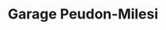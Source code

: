 ---
title: "Garage Peudon-Milesi"
url: /bar-le-duc/garage-peudon-milesi/
shop: réparation de voitures
---